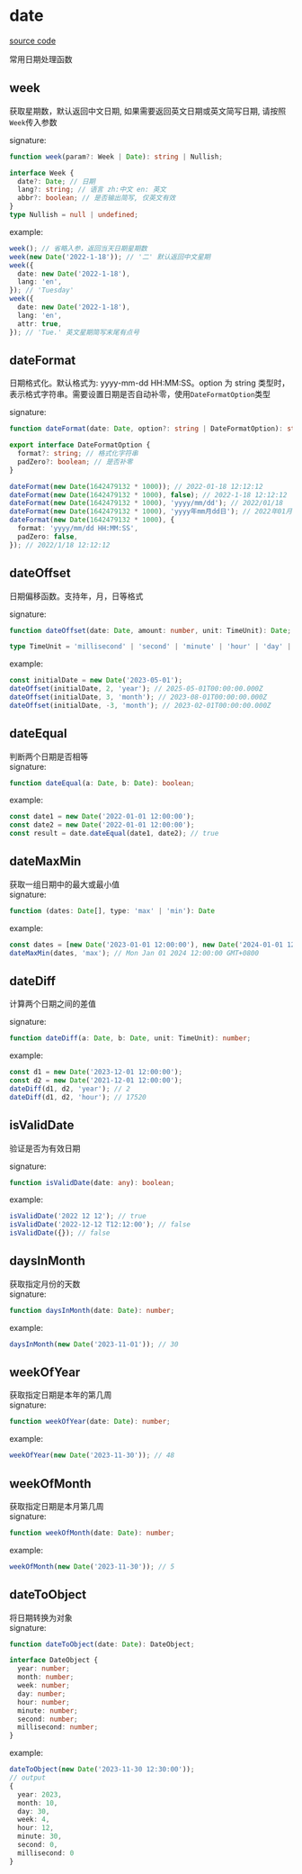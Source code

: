 # date

[source code](https://github.com/CiroLee/utils-gear/blob/main/src/date.ts)

常用日期处理函数

## week

获取星期数，默认返回中文日期, 如果需要返回英文日期或英文简写日期, 请按照`Week`传入参数

signature:

```typescript
function week(param?: Week | Date): string | Nullish;
```

```typescript
interface Week {
  date?: Date; // 日期
  lang?: string; // 语言 zh:中文 en: 英文
  abbr?: boolean; // 是否输出简写, 仅英文有效
}
type Nullish = null | undefined;
```

example:

```typescript
week(); // 省略入参，返回当天日期星期数
week(new Date('2022-1-18')); // '二' 默认返回中文星期
week({
  date: new Date('2022-1-18'),
  lang: 'en',
}); // 'Tuesday'
week({
  date: new Date('2022-1-18'),
  lang: 'en',
  attr: true,
}); // 'Tue.' 英文星期简写末尾有点号
```

## dateFormat

日期格式化。默认格式为: yyyy-mm-dd HH:MM:SS。option 为 string 类型时，表示格式字符串。需要设置日期是否自动补零，使用`DateFormatOption`类型

signature:

```typescript
function dateFormat(date: Date, option?: string | DateFormatOption): string;
```

```typescript
export interface DateFormatOption {
  format?: string; // 格式化字符串
  padZero?: boolean; // 是否补零
}
```

```typescript
dateFormat(new Date(1642479132 * 1000)); // 2022-01-18 12:12:12
dateFormat(new Date(1642479132 * 1000), false); // 2022-1-18 12:12:12
dateFormat(new Date(1642479132 * 1000), 'yyyy/mm/dd'); // 2022/01/18
dateFormat(new Date(1642479132 * 1000), 'yyyy年mm月dd日'); // 2022年01月18日
dateFormat(new Date(1642479132 * 1000), {
  format: 'yyyy/mm/dd HH:MM:SS',
  padZero: false,
}); // 2022/1/18 12:12:12
```

## dateOffset

日期偏移函数。支持年，月，日等格式

signature:

```typescript
function dateOffset(date: Date, amount: number, unit: TimeUnit): Date;
```

```typescript
type TimeUnit = 'millisecond' | 'second' | 'minute' | 'hour' | 'day' | 'week' | 'month' | 'year';
```

example:

```typescript
const initialDate = new Date('2023-05-01');
dateOffset(initialDate, 2, 'year'); // 2025-05-01T00:00:00.000Z
dateOffset(initialDate, 3, 'month'); // 2023-08-01T00:00:00.000Z
dateOffset(initialDate, -3, 'month'); // 2023-02-01T00:00:00.000Z
```

## dateEqual

判断两个日期是否相等  
signature:

```typescript
function dateEqual(a: Date, b: Date): boolean;
```

example:

```typescript
const date1 = new Date('2022-01-01 12:00:00');
const date2 = new Date('2022-01-01 12:00:00');
const result = date.dateEqual(date1, date2); // true
```

## dateMaxMin

获取一组日期中的最大或最小值  
signature:

```typescript
function (dates: Date[], type: 'max' | 'min'): Date
```

example:

```typescript
const dates = [new Date('2023-01-01 12:00:00'), new Date('2024-01-01 12:00:00')];
dateMaxMin(dates, 'max'); // Mon Jan 01 2024 12:00:00 GMT+0800
```

## dateDiff

计算两个日期之间的差值

signature:

```typescript
function dateDiff(a: Date, b: Date, unit: TimeUnit): number;
```

example:

```typescript
const d1 = new Date('2023-12-01 12:00:00');
const d2 = new Date('2021-12-01 12:00:00');
dateDiff(d1, d2, 'year'); // 2
dateDiff(d1, d2, 'hour'); // 17520
```

## isValidDate

验证是否为有效日期

signature:

```typescript
function isValidDate(date: any): boolean;
```

example:

```typescript
isValidDate('2022 12 12'); // true
isValidDate('2022-12-12 T12:12:00'); // false
isValidDate({}); // false
```

## daysInMonth

获取指定月份的天数  
signature:

```typescript
function daysInMonth(date: Date): number;
```

example:

```typescript
daysInMonth(new Date('2023-11-01')); // 30
```

## weekOfYear

获取指定日期是本年的第几周  
signature:

```typescript
function weekOfYear(date: Date): number;
```

example:

```typescript
weekOfYear(new Date('2023-11-30')); // 48
```

## weekOfMonth

获取指定日期是本月第几周  
signature:

```typescript
function weekOfMonth(date: Date): number;
```

example:

```typescript
weekOfMonth(new Date('2023-11-30')); // 5
```

## dateToObject

将日期转换为对象  
signature:

```typescript
function dateToObject(date: Date): DateObject;
```

```typescript
interface DateObject {
  year: number;
  month: number;
  week: number;
  day: number;
  hour: number;
  minute: number;
  second: number;
  millisecond: number;
}
```

example:

```typescript
dateToObject(new Date('2023-11-30 12:30:00'));
// output
{
  year: 2023,
  month: 10,
  day: 30,
  week: 4,
  hour: 12,
  minute: 30,
  second: 0,
  millisecond: 0
}
```
